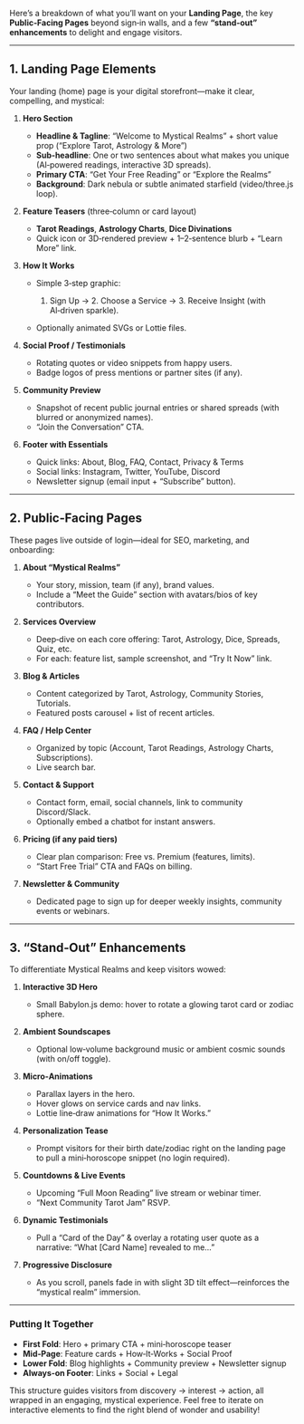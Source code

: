 Here’s a breakdown of what you’ll want on your **Landing Page**, the key **Public‑Facing Pages** beyond sign‑in walls, and a few **“stand‑out” enhancements** to delight and engage visitors.

---

## 1. Landing Page Elements

Your landing (home) page is your digital storefront—make it clear, compelling, and mystical:

1. **Hero Section**

   - **Headline & Tagline**: “Welcome to Mystical Realms” + short value prop (“Explore Tarot, Astrology & More”)
   - **Sub‑headline**: One or two sentences about what makes you unique (AI‑powered readings, interactive 3D spreads).
   - **Primary CTA**: “Get Your Free Reading” or “Explore the Realms”
   - **Background**: Dark nebula or subtle animated starfield (video/three.js loop).

2. **Feature Teasers** (three‑column or card layout)

   - **Tarot Readings**, **Astrology Charts**, **Dice Divinations**
   - Quick icon or 3D‑rendered preview + 1–2‑sentence blurb + “Learn More” link.

3. **How It Works**

   - Simple 3‑step graphic:

     1. Sign Up → 2. Choose a Service → 3. Receive Insight (with AI‑driven sparkle).

   - Optionally animated SVGs or Lottie files.

4. **Social Proof / Testimonials**

   - Rotating quotes or video snippets from happy users.
   - Badge logos of press mentions or partner sites (if any).

5. **Community Preview**

   - Snapshot of recent public journal entries or shared spreads (with blurred or anonymized names).
   - “Join the Conversation” CTA.

6. **Footer with Essentials**

   - Quick links: About, Blog, FAQ, Contact, Privacy & Terms
   - Social links: Instagram, Twitter, YouTube, Discord
   - Newsletter signup (email input + “Subscribe” button).

---

## 2. Public‑Facing Pages

These pages live outside of login—ideal for SEO, marketing, and onboarding:

1. **About “Mystical Realms”**

   - Your story, mission, team (if any), brand values.
   - Include a “Meet the Guide” section with avatars/bios of key contributors.

2. **Services Overview**

   - Deep‑dive on each core offering: Tarot, Astrology, Dice, Spreads, Quiz, etc.
   - For each: feature list, sample screenshot, and “Try It Now” link.

3. **Blog & Articles**

   - Content categorized by Tarot, Astrology, Community Stories, Tutorials.
   - Featured posts carousel + list of recent articles.

4. **FAQ / Help Center**

   - Organized by topic (Account, Tarot Readings, Astrology Charts, Subscriptions).
   - Live search bar.

5. **Contact & Support**

   - Contact form, email, social channels, link to community Discord/Slack.
   - Optionally embed a chatbot for instant answers.

6. **Pricing (if any paid tiers)**

   - Clear plan comparison: Free vs. Premium (features, limits).
   - “Start Free Trial” CTA and FAQs on billing.

7. **Newsletter & Community**

   - Dedicated page to sign up for deeper weekly insights, community events or webinars.

---

## 3. “Stand‑Out” Enhancements

To differentiate Mystical Realms and keep visitors wowed:

1. **Interactive 3D Hero**

   - Small Babylon.js demo: hover to rotate a glowing tarot card or zodiac sphere.

2. **Ambient Soundscapes**

   - Optional low‑volume background music or ambient cosmic sounds (with on/off toggle).

3. **Micro‑Animations**

   - Parallax layers in the hero.
   - Hover glows on service cards and nav links.
   - Lottie line‑draw animations for “How It Works.”

4. **Personalization Tease**

   - Prompt visitors for their birth date/zodiac right on the landing page to pull a mini‑horoscope snippet (no login required).

5. **Countdowns & Live Events**

   - Upcoming “Full Moon Reading” live stream or webinar timer.
   - “Next Community Tarot Jam” RSVP.

6. **Dynamic Testimonials**

   - Pull a “Card of the Day” & overlay a rotating user quote as a narrative: “What \[Card Name] revealed to me…”

7. **Progressive Disclosure**

   - As you scroll, panels fade in with slight 3D tilt effect—reinforces the “mystical realm” immersion.

---

### Putting It Together

- **First Fold**: Hero + primary CTA + mini‑horoscope teaser
- **Mid‑Page**: Feature cards + How‑It‑Works + Social Proof
- **Lower Fold**: Blog highlights + Community preview + Newsletter signup
- **Always‑on Footer**: Links + Social + Legal

This structure guides visitors from discovery → interest → action, all wrapped in an engaging, mystical experience. Feel free to iterate on interactive elements to find the right blend of wonder and usability!
